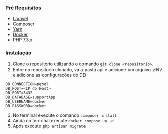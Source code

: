 ### Pré Requisitos
- [Laravel](https://laravel.com/docs/11.x)
- [Composer](https://getcomposer.org/)
- [Yarn](https://chore-update--yarnpkg.netlify.app/pt-BR/docs/install)
- [Docker](https://www.docker.com/get-started/)
- PHP 7.3.x

### Instalação

1. Clone o repositorio utilizando o comando ``git clone <repositorio>``.
2. Entre no repositorio clonado, vá a pasta api e adicione um arquivo _.ENV_ e adicione as configurações do DB
```
DB_CONNECTION=pgsql
DB_HOST=<IP do Host>
DB_PORT=5432
DB_DATABASE=supportApp
DB_USERNAME=docker
DB_PASSWORD=docker
```
3. No terminal execute o comando ``composer install``
4. Ainda no terminal execute ``docker compose up -d``
5. Após execute ``php artisan migrate``
